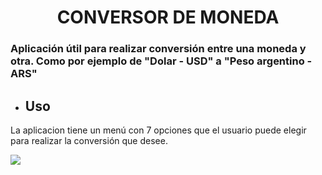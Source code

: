 <h1 align="center"> CONVERSOR DE MONEDA </h1>

### Aplicación útil para realizar conversión entre una moneda y otra. Como por ejemplo de "Dolar - USD" a "Peso argentino - ARS"

- ## Uso

La aplicacion tiene un menú con 7 opciones que el usuario puede elegir para realizar la conversión que desee.

<img src="assets/1-menu">

